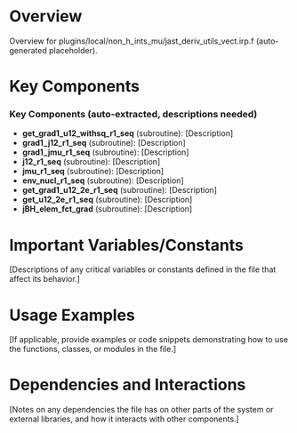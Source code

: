 # Overview

Overview for plugins/local/non_h_ints_mu/jast_deriv_utils_vect.irp.f (auto-generated placeholder).

# Key Components

### Key Components (auto-extracted, descriptions needed)
- **get_grad1_u12_withsq_r1_seq** (subroutine): [Description]
- **grad1_j12_r1_seq** (subroutine): [Description]
- **grad1_jmu_r1_seq** (subroutine): [Description]
- **j12_r1_seq** (subroutine): [Description]
- **jmu_r1_seq** (subroutine): [Description]
- **env_nucl_r1_seq** (subroutine): [Description]
- **get_grad1_u12_2e_r1_seq** (subroutine): [Description]
- **get_u12_2e_r1_seq** (subroutine): [Description]
- **jBH_elem_fct_grad** (subroutine): [Description]

# Important Variables/Constants

[Descriptions of any critical variables or constants defined in the file that affect its behavior.]

# Usage Examples

[If applicable, provide examples or code snippets demonstrating how to use the functions, classes, or modules in the file.]

# Dependencies and Interactions

[Notes on any dependencies the file has on other parts of the system or external libraries, and how it interacts with other components.]
